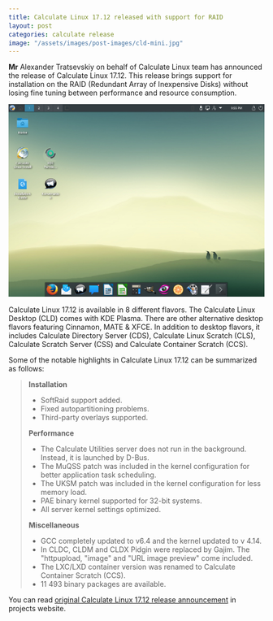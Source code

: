 ```yaml
---
title: Calculate Linux 17.12 released with support for RAID
layout: post
categories: calculate release
image: "/assets/images/post-images/cld-mini.jpg"
---
```


**Mr** Alexander Tratsevskiy on behalf of Calculate Linux team has announced the release of Calculate Linux 17.12. This release brings support for installation on the RAID (Redundant Array of Inexpensive Disks) without losing fine tuning between performance and resource consumption.

![File picture of Calculate Linux 17.0](/assets/images/post-images/cld-mini.jpg)

Calculate Linux 17.12 is available in 8 different flavors. The Calculate Linux Desktop (CLD) comes with KDE Plasma. There are other alternative desktop flavors featuring Cinnamon, MATE & XFCE. In addition to desktop flavors, it includes Calculate Directory Server (CDS), Calculate Linux Scratch (CLS), Calculate Scratch Server (CSS) and Calculate Container Scratch (CCS).

Some of the notable highlights in Calculate Linux 17.12 can be summarized as follows:
> **Installation**
> * SoftRaid support added.
> * Fixed autopartitioning problems.
> * Third-party overlays supported.
>
> **Performance**
> * The Calculate Utilities server does not run in the background. Instead, it is launched by D-Bus.
> * The MuQSS patch was included in the kernel configuration for better application task scheduling.
> * The UKSM patch was included in the kernel configuration for less memory load.
> * PAE binary kernel supported for 32-bit systems.
> * All server kernel settings optimized.
>
> **Miscellaneous**
> * GCC completely updated to v6.4 and the kernel updated to v 4.14.
> * In CLDC, CLDM and CLDX Pidgin were replaced by Gajim. The "httpupload, "image" and "URL image preview" come included.
> * The LXC/LXD container version was renamed to Calculate Container Scratch (CCS).
> * 11 493 binary packages are available.

You can read [original Calculate Linux 17.12 release announcement](http://www.calculate-linux.org/blogs/en/681/show) in projects website.